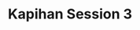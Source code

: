 ---
title: Kapihan Session 3
redirect_to: https://docs.google.com/spreadsheets/d/1Q3CAmQircP6bx4-tPGtNrYXJh9gYHlNn-iJ6zLCxnIU/edit?usp=sharing
redirect_from: 
  - /Kapihan3SignUp
  - /kapihan3signup
---